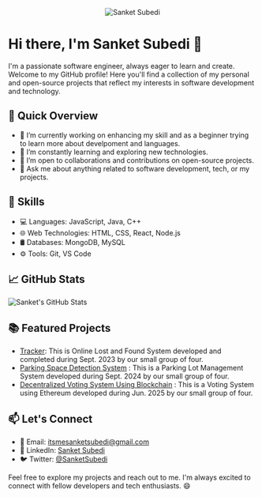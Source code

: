 <p align="center">
  <img src="https://github.com/Sanketsubedi/Sanketsubedi/raw/master/assets/profile.gif" alt="Sanket Subedi">
</p>

# Hi there, I'm Sanket Subedi 👋

I'm a passionate software engineer, always eager to learn and create. Welcome to my GitHub profile! Here you'll find a collection of my personal and open-source projects that reflect my interests in software development and technology.

## 🚀 Quick Overview

- 🔭 I’m currently working on enhancing my skill and as a beginner trying to learn more about develpoment and languages.
- 🌱 I’m constantly learning and exploring new technologies.
- 👯 I’m open to collaborations and contributions on open-source projects.
- 💬 Ask me about anything related to software development, tech, or my projects.

## 🧰 Skills

- 💻 Languages: JavaScript, Java, C++
- 🌐 Web Technologies: HTML, CSS, React, Node.js
- 🛢️ Databases: MongoDB, MySQL
- ⚙️ Tools: Git, VS Code

## 📈 GitHub Stats

![Sanket's GitHub Stats](https://github-readme-stats.vercel.app/api?username=Sanketsubedi&show_icons=true&theme=dark)


## 📚 Featured Projects

- [Tracker](https://github.com/Sanketsubedi/Tracker): This is Online Lost and Found System developed and completed during Sept. 2023 by our small group of four.
- [Parking Space Detection System](https://github.com/Sanketsubedi/Parking-Space-Detector) :  This is a Parking Lot Management System developed during Sept. 2024 by our small group of four.
- [Decentralized Voting System Using Blockchain](https://github.com/Sanketsubedi/Decentralized-Online-Voting-System) :  This is a Voting System using Ethereum developed during Jun. 2025 by our small group of four.

## 📫 Let's Connect

- 📧 Email: itsmesanketsubedi@gmail.com
- 💼 LinkedIn: [Sanket Subedi](https://www.linkedin.com/in/itsmesanket/)
- 🐦 Twitter: [@SanketSubedi](https://x.com/_sanketsubedi_)

              

Feel free to explore my projects and reach out to me. I'm always excited to connect with fellow developers and tech enthusiasts. 😄
